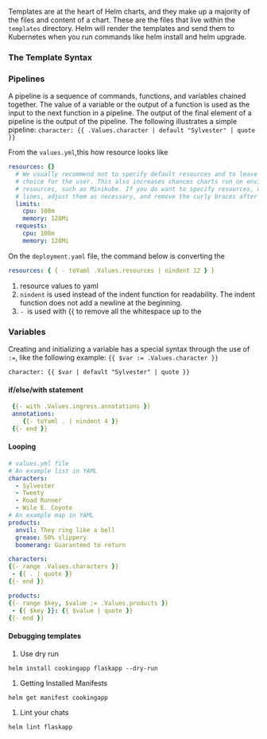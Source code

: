 Templates are at the heart of Helm charts, and they make up a majority of
the files and content of a chart. These are the files that live within the
`templates` directory. Helm will render the templates and send them to
Kubernetes when you run commands like helm install and helm
upgrade.

### The Template Syntax

### Pipelines

A pipeline is a sequence of commands, functions, and variables chained
together. The value of a variable or the output of a function is used as the
input to the next function in a pipeline. The output of the final element of a
pipeline is the output of the pipeline. The following illustrates a simple
pipeline:
`character: {{ .Values.character | default "Sylvester" | quote }}`

From the `values.yml`,this how resource looks like

```yaml
resources: {}
  # We usually recommend not to specify default resources and to leave this as a conscious
  # choice for the user. This also increases chances charts run on environments with little
  # resources, such as Minikube. If you do want to specify resources, uncomment the following
  # lines, adjust them as necessary, and remove the curly braces after 'resources:'.
  limits:
    cpu: 100m
    memory: 128Mi
  requests:
    cpu: 100m
    memory: 128Mi
```

On the `deployment.yaml` file, the command below is converting the

```yaml
resources: { { - toYaml .Values.resources | nindent 12 } }
```

1. resource values to yaml
1. `nindent` is used instead of the indent function for readability. The indent function does not add a newline at the beginning.
1. `- `is used with {{ to remove all the whitespace up to the

### Variables

Creating and initializing a variable has a special syntax through the use of `:=`, like the following example:
`{{ $var := .Values.character }}`

`character: {{ $var | default "Sylvester" | quote }}`

#### if/else/with statement

```yaml
 {{- with .Values.ingress.annotations }}
 annotations:
    {{- toYaml . | nindent 4 }}
 {{- end }}
```

#### Looping

```yaml
# values.yml file
# An example list in YAML
characters:
  - Sylvester
  - Tweety
  - Road Runner
  - Wile E. Coyote
# An example map in YAML
products:
  anvil: They ring like a bell
  grease: 50% slippery
  boomerang: Guaranteed to return
```

```yaml
characters:
{{- range .Values.characters }}
 - {{ . | quote }}
{{- end }}

products:
{{- range $key, $value := .Values.products }}
 - {{ $key }}: {{ $value | quote }}
{{- end }}
```

#### Debugging templates
1. Use dry run
```shell
helm install cookingapp flaskapp --dry-run
```
1. Getting Installed Manifests
```shell
helm get manifest cookingapp
```
1. Lint your chats
```shell
helm lint flaskapp
```
